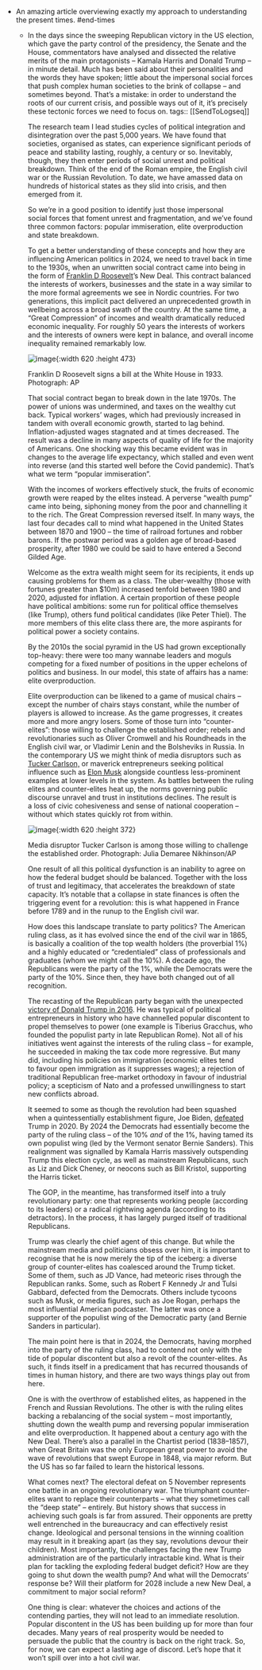 - An amazing article overviewing exactly my approach to understanding the present times. #end-times
	- In the days since the sweeping Republican victory in the US election, which gave the party control of the presidency, the Senate and the House, commentators have analysed and dissected the relative merits of the main protagonists – Kamala Harris and Donald Trump – in minute detail. Much has been said about their personalities and the words they have spoken; little about the impersonal social forces that push complex human societies to the brink of collapse – and sometimes beyond. That’s a mistake: in order to understand the roots of our current crisis, and possible ways out of it, it’s precisely these tectonic forces we need to focus on.
	  tags:: [[SendToLogseq]]
	  
	  The research team I lead studies cycles of political integration and disintegration over the past 5,000 years. We have found that societies, organised as states, can experience significant periods of peace and stability lasting, roughly, a century or so. Inevitably, though, they then enter periods of social unrest and political breakdown. Think of the end of the Roman empire, the English civil war or the Russian Revolution. To date, we have amassed data on hundreds of historical states as they slid into crisis, and then emerged from it.
	  
	  So we’re in a good position to identify just those impersonal social forces that foment unrest and fragmentation, and we’ve found three common factors: popular immiseration, elite overproduction and state breakdown.
	  
	  To get a better understanding of these concepts and how they are influencing American politics in 2024, we need to travel back in time to the 1930s, when an unwritten social contract came into being in the form of [Franklin D Roosevelt](https://www.theguardian.com/us-news/franklin-d-roosevelt)’s New Deal. This contract balanced the interests of workers, businesses and the state in a way similar to the more formal agreements we see in Nordic countries. For two generations, this implicit pact delivered an unprecedented growth in wellbeing across a broad swath of the country. At the same time, a “Great Compression” of incomes and wealth dramatically reduced economic inequality. For roughly 50 years the interests of workers and the interests of owners were kept in balance, and overall income inequality remained remarkably low.
	  
	  ![image](https://i.guim.co.uk/img/media/0c4f2fee11956b47d812788163c907308469c7a7/0_0_3000_2290/master/3000.jpg?width=445&dpr=1&s=none&crop=none){:width 620 :height 473}
	  
	  Franklin D Roosevelt signs a bill at the White House in 1933. Photograph: AP
	  
	  That social contract began to break down in the late 1970s. The power of unions was undermined, and taxes on the wealthy cut back. Typical workers’ wages, which had previously increased in tandem with overall economic growth, started to lag behind. Inflation-adjusted wages stagnated and at times decreased. The result was a decline in many aspects of quality of life for the majority of Americans. One shocking way this became evident was in changes to the average life expectancy, which stalled and even went into reverse (and this started well before the Covid pandemic). That’s what we term “popular immiseration”.
	  
	  With the incomes of workers effectively stuck, the fruits of economic growth were reaped by the elites instead. A perverse “wealth pump” came into being, siphoning money from the poor and channelling it to the rich. The Great Compression reversed itself. In many ways, the last four decades call to mind what happened in the United States between 1870 and 1900 – the time of railroad fortunes and robber barons. If the postwar period was a golden age of broad-based prosperity, after 1980 we could be said to have entered a Second Gilded Age.
	  
	  Welcome as the extra wealth might seem for its recipients, it ends up causing problems for them as a class. The uber-wealthy (those with fortunes greater than $10m) increased tenfold between 1980 and 2020, adjusted for inflation. A certain proportion of these people have political ambitions: some run for political office themselves (like Trump), others fund political candidates (like Peter Thiel). The more members of this elite class there are, the more aspirants for political power a society contains.
	  
	  By the 2010s the social pyramid in the US had grown exceptionally top-heavy: there were too many wannabe leaders and moguls competing for a fixed number of positions in the upper echelons of politics and business. In our model, this state of affairs has a name: elite overproduction.
	  
	  Elite overproduction can be likened to a game of musical chairs – except the number of chairs stays constant, while the number of players is allowed to increase. As the game progresses, it creates more and more angry losers. Some of those turn into “counter-elites”: those willing to challenge the established order; rebels and revolutionaries such as Oliver Cromwell and his Roundheads in the English civil war, or Vladimir Lenin and the Bolsheviks in Russia. In the contemporary US we might think of media disruptors such as [Tucker Carlson,](https://www.theguardian.com/us-news/tucker-carlson) or maverick entrepreneurs seeking political influence such as [Elon Musk](https://www.theguardian.com/technology/elon-musk) alongside countless less-prominent examples at lower levels in the system. As battles between the ruling elites and counter-elites heat up, the norms governing public discourse unravel and trust in institutions declines. The result is a loss of civic cohesiveness and sense of national cooperation – without which states quickly rot from within.
	  
	  ![image](https://i.guim.co.uk/img/media/7a60936998d0b4b014a0fabb78b627edfb9f91a1/87_63_5792_3476/master/5792.jpg?width=445&dpr=1&s=none&crop=none){:width 620 :height 372}
	  
	  Media disruptor Tucker Carlson is among those willing to challenge the established order. Photograph: Julia Demaree Nikhinson/AP
	  
	  One result of all this political dysfunction is an inability to agree on how the federal budget should be balanced. Together with the loss of trust and legitimacy, that accelerates the breakdown of state capacity. It’s notable that a collapse in state finances is often the triggering event for a revolution: this is what happened in France before 1789 and in the runup to the English civil war.
	  
	  How does this landscape translate to party politics? The American ruling class, as it has evolved since the end of the civil war in 1865, is basically a coalition of the top wealth holders (the proverbial 1%) and a highly educated or “credentialed” class of professionals and graduates (whom we might call the 10%). A decade ago, the Republicans were the party of the 1%, while the Democrats were the party of the 10%. Since then, they have both changed out of all recognition.
	  
	  The recasting of the Republican party began with the unexpected [victory of Donald Trump in 2016](https://www.theguardian.com/us-news/2016/nov/09/donald-trump-wins-us-election-news). He was typical of political entrepreneurs in history who have channelled popular discontent to propel themselves to power (one example is Tiberius Gracchus, who founded the populist party in late Republican Rome). Not all of his initiatives went against the interests of the ruling class – for example, he succeeded in making the tax code more regressive. But many did, including his policies on immigration (economic elites tend to favour open immigration as it suppresses wages); a rejection of traditional Republican free-market orthodoxy in favour of industrial policy; a scepticism of Nato and a professed unwillingness to start new conflicts abroad.
	  
	  It seemed to some as though the revolution had been squashed when a quintessentially establishment figure, Joe Biden, [defeated](https://www.theguardian.com/us-news/ng-interactive/2020/dec/08/us-election-results-2020-joe-biden-defeats-donald-trump-to-win-presidency) Trump in 2020. By 2024 the Democrats had essentially become the party of the ruling class – of the 10% *and* of the 1%, having tamed its own populist wing (led by the Vermont senator Bernie Sanders). This realignment was signalled by Kamala Harris massively outspending Trump this election cycle, as well as mainstream Republicans, such as Liz and Dick Cheney, or neocons such as Bill Kristol, supporting the Harris ticket.
	  
	  The GOP, in the meantime, has transformed itself into a truly revolutionary party: one that represents working people (according to its leaders) or a radical rightwing agenda (according to its detractors). In the process, it has largely purged itself of traditional Republicans.
	  
	  Trump was clearly the chief agent of this change. But while the mainstream media and politicians obsess over him, it is important to recognise that he is now merely the tip of the iceberg: a diverse group of counter-elites has coalesced around the Trump ticket. Some of them, such as JD Vance, had meteoric rises through the Republican ranks. Some, such as Robert F Kennedy Jr and Tulsi Gabbard, defected from the Democrats. Others include tycoons such as Musk, or media figures, such as Joe Rogan, perhaps the most influential American podcaster. The latter was once a supporter of the populist wing of the Democratic party (and Bernie Sanders in particular).
	  
	  The main point here is that in 2024, the Democrats, having morphed into the party of the ruling class, had to contend not only with the tide of popular discontent but also a revolt of the counter-elites. As such, it finds itself in a predicament that has recurred thousands of times in human history, and there are two ways things play out from here.
	  
	  One is with the overthrow of established elites, as happened in the French and Russian Revolutions. The other is with the ruling elites backing a rebalancing of the social system – most importantly, shutting down the wealth pump and reversing popular immiseration and elite overproduction. It happened about a century ago with the New Deal. There’s also a parallel in the Chartist period (1838–1857), when Great Britain was the only European great power to avoid the wave of revolutions that swept Europe in 1848, via major reform. But the US has so far failed to learn the historical lessons.
	  
	  What comes next? The electoral defeat on 5 November represents one battle in an ongoing revolutionary war. The triumphant counter-elites want to replace their counterparts – what they sometimes call the “deep state” – entirely. But history shows that success in achieving such goals is far from assured. Their opponents are pretty well entrenched in the bureaucracy and can effectively resist change. Ideological and personal tensions in the winning coalition may result in it breaking apart (as they say, revolutions devour their children). Most importantly, the challenges facing the new Trump administration are of the particularly intractable kind. What is their plan for tackling the exploding federal budget deficit? How are they going to shut down the wealth pump? And what will the Democrats’ response be? Will their platform for 2028 include a new New Deal, a commitment to major social reform?
	  
	  One thing is clear: whatever the choices and actions of the contending parties, they will not lead to an immediate resolution. Popular discontent in the US has been building up for more than four decades. Many years of real prosperity would be needed to persuade the public that the country is back on the right track. So, for now, we can expect a lasting age of discord. Let’s hope that it won’t spill over into a hot civil war.